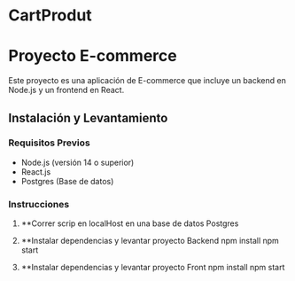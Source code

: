 # CartProdut

# Proyecto E-commerce

Este proyecto es una aplicación de E-commerce que incluye un backend en Node.js y un frontend en React.

## Instalación y Levantamiento

### Requisitos Previos

- Node.js (versión 14 o superior)
- React.js
- Postgres (Base de datos)

### Instrucciones

1. **Correr scrip en localHost en una base de datos Postgres

2. **Instalar dependencias y levantar proyecto Backend
npm install
npm start

3. **Instalar dependencias y levantar proyecto Front
npm install
npm start

